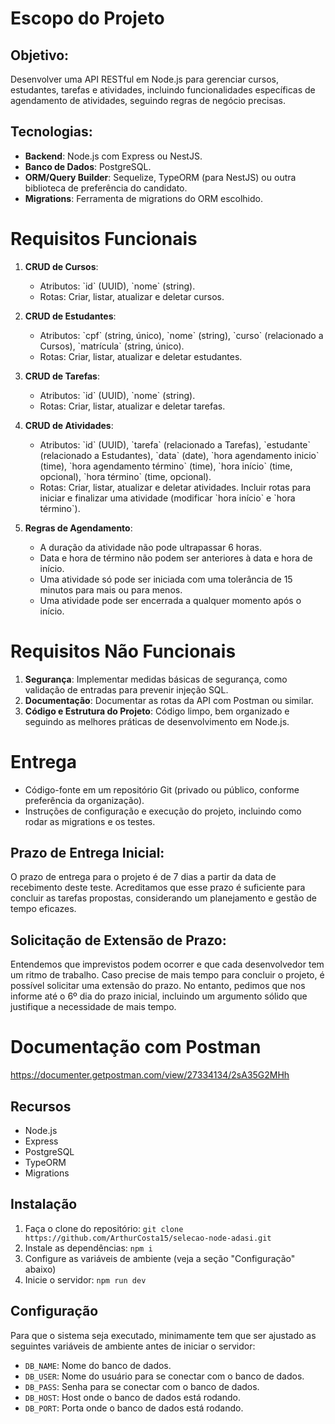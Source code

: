 # Escopo do Projeto

## Objetivo:

Desenvolver uma API RESTful em Node.js para gerenciar cursos, estudantes, tarefas e atividades, incluindo funcionalidades específicas de agendamento de atividades, seguindo regras de negócio precisas.

## Tecnologias:

- **Backend**: Node.js com Express ou NestJS.
- **Banco de Dados**: PostgreSQL.
- **ORM/Query Builder**: Sequelize, TypeORM (para NestJS) ou outra biblioteca de preferência do candidato.
- **Migrations**: Ferramenta de migrations do ORM escolhido.

# Requisitos Funcionais

1. **CRUD de Cursos**:

   - Atributos: \`id\` (UUID), \`nome\` (string).
   - Rotas: Criar, listar, atualizar e deletar cursos.

2. **CRUD de Estudantes**:

   - Atributos: \`cpf\` (string, único), \`nome\` (string), \`curso\` (relacionado a Cursos), \`matrícula\` (string, único).
   - Rotas: Criar, listar, atualizar e deletar estudantes.

3. **CRUD de Tarefas**:

   - Atributos: \`id\` (UUID), \`nome\` (string).
   - Rotas: Criar, listar, atualizar e deletar tarefas.

4. **CRUD de Atividades**:

   - Atributos: \`id\` (UUID), \`tarefa\` (relacionado a Tarefas), \`estudante\` (relacionado a Estudantes), \`data\` (date), \`hora agendamento inicio\` (time), \`hora agendamento término\` (time), \`hora início\` (time, opcional), \`hora término\` (time, opcional).
   - Rotas: Criar, listar, atualizar e deletar atividades. Incluir rotas para iniciar e finalizar uma atividade (modificar \`hora início\` e \`hora término\`).

5. **Regras de Agendamento**:
   - A duração da atividade não pode ultrapassar 6 horas.
   - Data e hora de término não podem ser anteriores à data e hora de início.
   - Uma atividade só pode ser iniciada com uma tolerância de 15 minutos para mais ou para menos.
   - Uma atividade pode ser encerrada a qualquer momento após o início.

# Requisitos Não Funcionais

1. **Segurança**: Implementar medidas básicas de segurança, como validação de entradas para prevenir injeção SQL.
2. **Documentação**: Documentar as rotas da API com Postman ou similar.
3. **Código e Estrutura do Projeto**: Código limpo, bem organizado e seguindo as melhores práticas de desenvolvimento em Node.js.

# Entrega

- Código-fonte em um repositório Git (privado ou público, conforme preferência da organização).
- Instruções de configuração e execução do projeto, incluindo como rodar as migrations e os testes.

## Prazo de Entrega Inicial:

O prazo de entrega para o projeto é de 7 dias a partir da data de recebimento deste teste. Acreditamos que esse prazo é suficiente para concluir as tarefas propostas, considerando um planejamento e gestão de tempo eficazes.

## Solicitação de Extensão de Prazo:

Entendemos que imprevistos podem ocorrer e que cada desenvolvedor tem um ritmo de trabalho. Caso precise de mais tempo para concluir o projeto, é possível solicitar uma extensão do prazo. No entanto, pedimos que nos informe até o 6º dia do prazo inicial, incluindo um argumento sólido que justifique a necessidade de mais tempo.

# Documentação com Postman

https://documenter.getpostman.com/view/27334134/2sA35G2MHh

## Recursos

- Node.js
- Express
- PostgreSQL
- TypeORM
- Migrations

## Instalação

1. Faça o clone do repositório: `git clone https://github.com/ArthurCosta15/selecao-node-adasi.git`
2. Instale as dependências: `npm i`
3. Configure as variáveis de ambiente (veja a seção "Configuração" abaixo)
4. Inicie o servidor: `npm run dev`

## Configuração

Para que o sistema seja executado, minimamente tem que ser ajustado as seguintes variáveis de ambiente antes de iniciar o servidor:

- `DB_NAME`: Nome do banco de dados.
- `DB_USER`: Nome do usuário para se conectar com o banco de dados.
- `DB_PASS`: Senha para se conectar com o banco de dados.
- `DB_HOST`: Host onde o banco de dados está rodando.
- `DB_PORT`: Porta onde o banco de dados está rodando.
